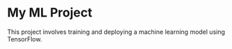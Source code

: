 # My ML Project

This project involves training and deploying a machine learning model using TensorFlow.
